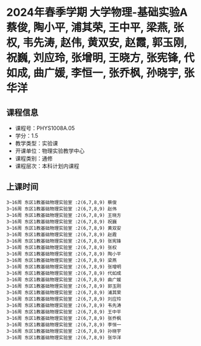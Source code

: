 # 2024年春季学期 大学物理-基础实验A 蔡俊, 陶小平, 浦其荣, 王中平, 梁燕, 张权, 韦先涛, 赵伟, 黄双安, 赵霞, 郭玉刚, 祝巍, 刘应玲, 张增明, 王晓方, 张宪锋, 代如成, 曲广媛, 李恒一, 张乔枫, 孙晓宇, 张华洋






## 课程信息

- 课程号：PHYS1008A.05
- 学分：1.5
- 教学类型：实验课
- 开课单位：物理实验教学中心
- 课程类别：通修
- 课程层次：本科计划内课程

## 上课时间

```
3~16周 东区1教基础物理实验室 :2(6,7,8,9) 蔡俊
3~16周 东区1教基础物理实验室 :2(6,7,8,9) 赵伟
3~16周 东区1教基础物理实验室 :2(6,7,8,9) 王晓方
3~16周 东区1教基础物理实验室 :2(6,7,8,9) 祝巍
3~16周 东区1教基础物理实验室 :2(6,7,8,9) 黄双安
3~16周 东区1教基础物理实验室 :2(6,7,8,9) 赵霞
3~16周 东区1教基础物理实验室 :2(6,7,8,9) 张宪锋
3~16周 东区1教基础物理实验室 :2(6,7,8,9) 张权
3~16周 东区1教基础物理实验室 :2(6,7,8,9) 陶小平
3~16周 东区1教基础物理实验室 :2(6,7,8,9) 梁燕
3~16周 东区1教基础物理实验室 :2(6,7,8,9) 张增明
3~16周 东区1教基础物理实验室 :2(6,7,8,9) 代如成
3~16周 东区1教基础物理实验室 :2(6,7,8,9) 曲广媛
3~16周 东区1教基础物理实验室 :2(6,7,8,9) 郭玉刚
3~16周 东区1教基础物理实验室 :2(6,7,8,9) 浦其荣
3~16周 东区1教基础物理实验室 :2(6,7,8,9) 刘应玲
3~16周 东区1教基础物理实验室 :2(6,7,8,9) 韦先涛
3~16周 东区1教基础物理实验室 :2(6,7,8,9) 王中平
3~16周 东区1教基础物理实验室 :2(6,7,8,9) 张乔枫
3~16周 东区1教基础物理实验室 :2(6,7,8,9) 李恒一
3~16周 东区1教基础物理实验室 :2(6,7,8,9) 孙晓宇
3~16周 东区1教基础物理实验室 :2(6,7,8,9) 张华洋
```

